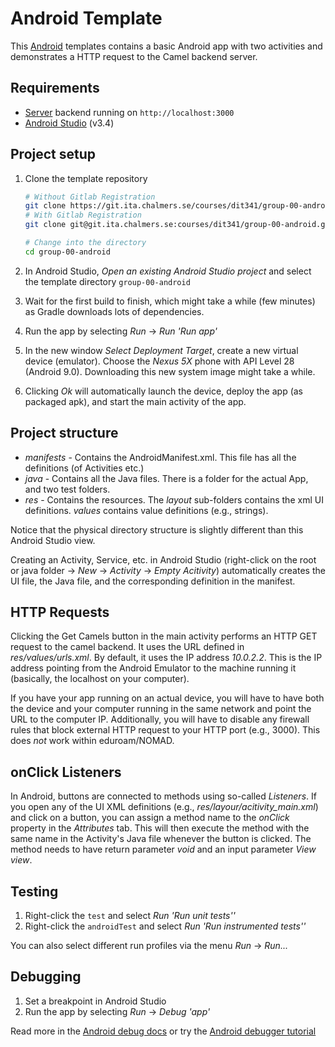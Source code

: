 # Android Template

This [Android](https://www.android.com/) templates contains a basic Android app with two activities and demonstrates a HTTP request to the Camel backend server.

## Requirements

* [Server](https://git.ita.chalmers.se/courses/dit341/group-00-web/tree/master/server) backend running on `http://localhost:3000`
* [Android Studio](https://developer.android.com/studio) (v3.4)

## Project setup

1. Clone the template repository

    ```bash
    # Without Gitlab Registration
    git clone https://git.ita.chalmers.se/courses/dit341/group-00-android
    # With Gitlab Registration
    git clone git@git.ita.chalmers.se:courses/dit341/group-00-android.git

    # Change into the directory
    cd group-00-android
    ```

2. In Android Studio, *Open an existing Android Studio project* and select the template directory `group-00-android`
3. Wait for the first build to finish, which might take a while (few minutes) as Gradle downloads lots of dependencies.
4. Run the app by selecting *Run* -> *Run 'Run app'*
5. In the new window *Select Deployment Target*, create a new virtual device (emulator). Choose the *Nexus 5X* phone with API Level 28 (Android 9.0). Downloading this new system image might take a while.
6. Clicking *Ok* will automatically launch the device, deploy the app (as packaged apk), and start the main activity of the app.

## Project structure

* *manifests* - Contains the AndroidManifest.xml. This file has all the definitions (of Activities etc.)
* *java* - Contains all the Java files. There is a folder for the actual App, and two test folders.
* *res* - Contains the resources. The *layout* sub-folders contains the xml UI definitions. *values* contains value definitions (e.g., strings).

Notice that the physical directory structure is slightly different than this
Android Studio view.

Creating an Activity, Service, etc. in Android Studio (right-click on the root or java folder -> *New* -> *Activity* -> *Empty Acitivity*) automatically creates the UI file, the Java file, and the corresponding definition in the manifest.

## HTTP Requests

Clicking the Get Camels button in the main activity performs an HTTP GET request to the camel backend. It uses the URL defined in *res/values/urls.xml*. By default, it uses the IP address *10.0.2.2*. This is the IP address pointing from the Android Emulator to the machine running it (basically, the localhost on your computer).

If you have your app running on an actual device, you will have to have both the device and your computer running in the same network and point the URL to the computer IP. Additionally, you will have to disable any firewall rules that block external HTTP request to your HTTP port (e.g., 3000). This does *not* work within eduroam/NOMAD.

## onClick Listeners

In Android, buttons are connected to methods using so-called *Listeners*. If you open any of the UI XML definitions (e.g., *res/layour/acitivity_main.xml*) and click on a button, you can assign a method name to the *onClick* property in the *Attributes* tab. This will then execute the method with the same name in the Activity's Java file whenever the button is clicked. The method needs to have return parameter *void* and an input parameter *View view*.

## Testing

1. Right-click the `test` and select *Run 'Run unit tests''*
2. Right-click the `androidTest` and select *Run 'Run instrumented tests''*

You can also select different run profiles via the menu *Run* -> *Run...*

## Debugging

1. Set a breakpoint in Android Studio
2. Run the app by selecting *Run* -> *Debug 'app'*

Read more in the [Android debug docs](https://developer.android.com/studio/debug) or try the [Android debugger tutorial](https://codelabs.developers.google.com/codelabs/android-training-using-debugger)
